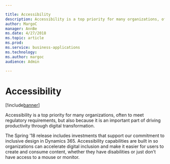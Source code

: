 ```yaml
---

title: Accessibility
description: Accessibility is a top priority for many organizations, often to meet regulatory requirements, but also because it is an important part of driving productivity through digital transformation.
author: MargoC
manager: AnnBe
ms.date: 4/27/2018
ms.topic: article
ms.prod: 
ms.service: business-applications
ms.technology: 
ms.author: margoc
audience: Admin

---
```

#  Accessibility




[!include[banner](../../includes/banner.md)]

Accessibility is a top priority for many organizations, often to meet regulatory
requirements, but also because it is an important part of driving productivity
through digital transformation.

The Spring ’18 release includes investments that support our commitment to
inclusive design in Dynamics 365. Accessibility capabilities are built in so
organizations can accelerate digital inclusion and make it easier for users to
create and consume content, whether they have disabilities or just don’t have
access to a mouse or monitor.
